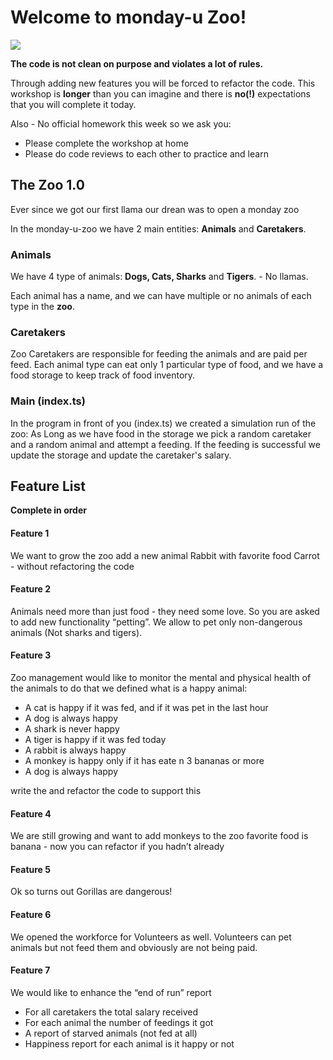 # Welcome to monday-u Zoo!



![](https://i.ytimg.com/vi/6_zFLsW7z2E/maxresdefault.jpg)




**The code is not clean on purpose and violates a lot of rules.**

Through adding new features you will be forced to refactor the code.
This workshop is **longer** than you can imagine and there is **no(!)** expectations that you will complete it today.

Also - No official homework this week so we ask you:

* Please complete the workshop at home
* Please do code reviews to each other to practice and learn

## The Zoo 1.0

Ever since we got our first llama our drean was to open a monday zoo

In the monday-u-zoo we have 2 main entities: **Animals** and **Caretakers**.

### Animals
We have 4 type of animals:
**Dogs, Cats, Sharks** and **Tigers**. - No llamas.

Each animal has a name, and we can have multiple or no animals of each type in the ****zoo****.

### Caretakers
Zoo Caretakers are responsible for feeding the animals and are paid per feed.
Each animal type can eat only 1 particular type of food, and we have a food storage to keep track of food inventory.

### Main (index.ts)
In the program in front of you (index.ts) we created a simulation run of the zoo:
As Long as we have food in the storage we pick a random caretaker and a random animal and attempt a feeding. If the feeding is successful we update the storage and update the caretaker's salary.


## Feature List

**Complete in order**

#### Feature 1

We want to grow the zoo add a new animal Rabbit with favorite food Carrot - without refactoring the code

#### Feature 2

Animals need more than just food - they need some love. So you are asked to add new functionality “petting”. We allow to pet only non-dangerous animals (Not sharks and tigers).

#### Feature 3

Zoo management would like to monitor the mental and physical health of the animals to do that we defined what is a happy animal:
* A cat is happy if it was fed, and if it was pet in the last hour
* A dog is always happy
* A shark is never happy
* A tiger is happy if it was fed today
* A rabbit is always happy
* A monkey is happy only if it has eate	n 3 bananas or more
* A dog is always happy

write the and refactor the code to support this

#### Feature 4

We are still growing and want to add monkeys to the zoo favorite food is banana - now you can refactor if you hadn’t already

#### Feature 5

Ok so turns out Gorillas are dangerous! 

#### Feature 6

We opened the workforce for Volunteers as well. Volunteers can pet animals but not feed them and obviously are not being paid.

#### Feature 7

We would like to enhance the “end of run” report
* For all caretakers the total salary received
* For each animal the number of feedings it got
* A report of starved animals (not fed at all)
* Happiness report for each animal is it happy or not
